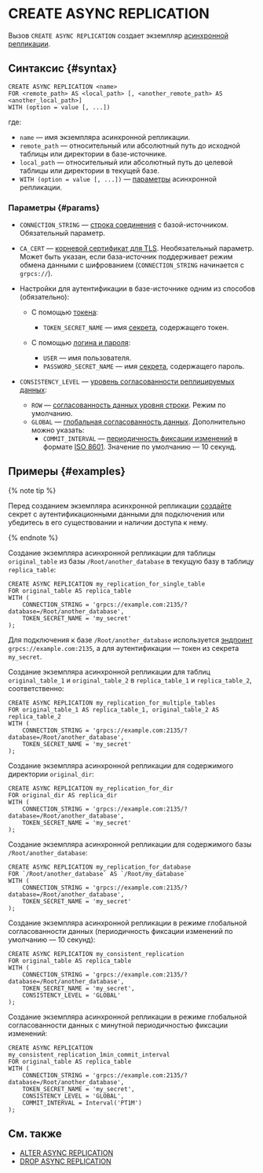 # CREATE ASYNC REPLICATION

Вызов `CREATE ASYNC REPLICATION` создает экземпляр [асинхронной репликации](../../../concepts/async-replication.md).

## Синтаксис {#syntax}

```yql
CREATE ASYNC REPLICATION <name>
FOR <remote_path> AS <local_path> [, <another_remote_path> AS <another_local_path>]
WITH (option = value [, ...])
```

где:

* `name` — имя экземпляра асинхронной репликации.
* `remote_path` — относительный или абсолютный путь до исходной таблицы или директории в базе-источнике.
* `local_path` — относительный или абсолютный путь до целевой таблицы или директории в текущей базе.
* `WITH (option = value [, ...])` — [параметры](#params) асинхронной репликации.

### Параметры {#params}

* `CONNECTION_STRING` — [строка соединения](../../../concepts/connect.md#connection_string) c базой-источником. Обязательный параметр.
* `CA_CERT` — [корневой сертификат для TLS](../../../concepts/connect.md#tls-cert). Необязательный параметр. Может быть указан, если база-источник поддерживает режим обмена данными с шифрованием (`CONNECTION_STRING` начинается с `grpcs://`).
* Настройки для аутентификации в базе-источнике одним из способов (обязательно):

  * С помощью [токена](../../../recipes/ydb-sdk/auth-access-token.md):

    * `TOKEN_SECRET_NAME` — имя [секрета](../../../concepts/datamodel/secrets.md), содержащего токен.

  * С помощью [логина и пароля](../../../recipes/ydb-sdk/auth-static.md):

    * `USER` — имя пользователя.
    * `PASSWORD_SECRET_NAME` — имя [секрета](../../../concepts/datamodel/secrets.md), содержащего пароль.

* `CONSISTENCY_LEVEL` — [уровень согласованности реплицируемых данных](../../../concepts/async-replication.md#consistency-levels):
  * `ROW` — [согласованность данных уровня строки](../../../concepts/async-replication.md#consistency-level-row). Режим по умолчанию.
  * `GLOBAL` — [глобальная согласованность данных](../../../concepts/async-replication.md#consistency-level-global). Дополнительно можно указать:
    * `COMMIT_INTERVAL` — [периодичность фиксации изменений](../../../concepts/async-replication.md#commit-interval) в формате [ISO 8601](https://ru.wikipedia.org/wiki/ISO_8601). Значение по умолчанию — 10 секунд.

## Примеры {#examples}

{% note tip %}

Перед созданием экземпляра асинхронной репликации [создайте](create-object-type-secret.md) секрет с аутентификационными данными для подключения или убедитесь в его существовании и наличии доступа к нему.

{% endnote %}

Создание экземпляра асинхронной репликации для таблицы `original_table` из базы `/Root/another_database` в текущую базу в таблицу `replica_table`:

```yql
CREATE ASYNC REPLICATION my_replication_for_single_table
FOR original_table AS replica_table
WITH (
    CONNECTION_STRING = 'grpcs://example.com:2135/?database=/Root/another_database',
    TOKEN_SECRET_NAME = 'my_secret'
);
```

Для подключения к базе `/Root/another_database` используется [эндпоинт](../../../concepts/connect.md#endpoint) `grpcs://example.com:2135`, а для аутентификации — токен из секрета `my_secret`.

Создание экземпляра асинхронной репликации для таблиц `original_table_1` и `original_table_2` в `replica_table_1` и `replica_table_2`, соответственно:

```yql
CREATE ASYNC REPLICATION my_replication_for_multiple_tables
FOR original_table_1 AS replica_table_1, original_table_2 AS replica_table_2
WITH (
    CONNECTION_STRING = 'grpcs://example.com:2135/?database=/Root/another_database',
    TOKEN_SECRET_NAME = 'my_secret'
);
```

Создание экземпляра асинхронной репликации для содержимого директории `original_dir`:

```yql
CREATE ASYNC REPLICATION my_replication_for_dir
FOR original_dir AS replica_dir
WITH (
    CONNECTION_STRING = 'grpcs://example.com:2135/?database=/Root/another_database',
    TOKEN_SECRET_NAME = 'my_secret'
);
```

Создание экземпляра асинхронной репликации для содержимого базы `/Root/another_database`:

```yql
CREATE ASYNC REPLICATION my_replication_for_database
FOR `/Root/another_database` AS `/Root/my_database`
WITH (
    CONNECTION_STRING = 'grpcs://example.com:2135/?database=/Root/another_database',
    TOKEN_SECRET_NAME = 'my_secret'
);
```

Создание экземпляра асинхронной репликации в режиме глобальной согласованности данных (периодичность фиксации изменений по умолчанию — 10 секунд):

```yql
CREATE ASYNC REPLICATION my_consistent_replication
FOR original_table AS replica_table
WITH (
    CONNECTION_STRING = 'grpcs://example.com:2135/?database=/Root/another_database',
    TOKEN_SECRET_NAME = 'my_secret',
    CONSISTENCY_LEVEL = 'GLOBAL'
);
```

Создание экземпляра асинхронной репликации в режиме глобальной согласованности данных с минутной периодичностью фиксации изменений:

```yql
CREATE ASYNC REPLICATION my_consistent_replication_1min_commit_interval
FOR original_table AS replica_table
WITH (
    CONNECTION_STRING = 'grpcs://example.com:2135/?database=/Root/another_database',
    TOKEN_SECRET_NAME = 'my_secret',
    CONSISTENCY_LEVEL = 'GLOBAL',
    COMMIT_INTERVAL = Interval('PT1M')
);
```

## См. также

* [ALTER ASYNC REPLICATION](alter-async-replication.md)
* [DROP ASYNC REPLICATION](drop-async-replication.md)
